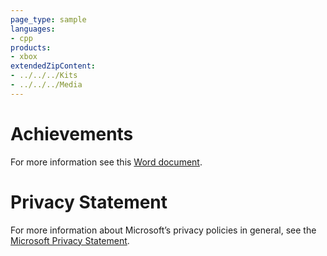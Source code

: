 ```yaml
---
page_type: sample
languages:
- cpp
products:
- xbox
extendedZipContent:
- ../../../Kits
- ../../../Media
---
```

# Achievements
For more information see this [Word document](Readme.docx).
# Privacy Statement
For more information about Microsoft’s privacy policies in general, see the [Microsoft Privacy Statement](https://privacy.microsoft.com/en-us/privacystatement/).
